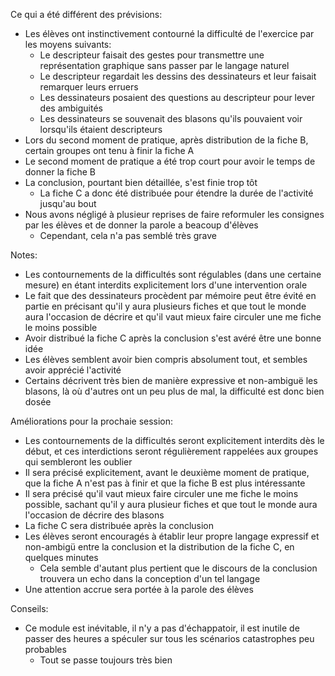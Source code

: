 
Ce qui a été différent des prévisions:
- Les élèves ont instinctivement contourné la difficulté de l'exercice par les moyens suivants:
  - Le descripteur faisait des gestes pour transmettre une représentation graphique sans passer par le langage naturel
  - Le descripteur regardait les dessins des dessinateurs et leur faisait remarquer leurs erruers
  - Les dessinateurs posaient des questions au descripteur pour lever des ambiguités
  - Les dessinateurs se souvenait des blasons qu'ils pouvaient voir lorsqu'ils étaient descripteurs
- Lors du second moment de pratique, après distribution de la fiche B, certain groupes ont tenu à finir la fiche A
- Le second moment de pratique a été trop court pour avoir le temps de donner la fiche B
- La conclusion, pourtant bien détaillée, s'est finie trop tôt
  - La fiche C a donc été distribuée pour étendre la durée de l'activité jusqu'au bout
- Nous avons négligé à plusieur reprises de faire reformuler les consignes par les élèves et de donner la parole a beacoup d'élèves
  - Cependant, cela n'a pas semblé très grave

Notes:
- Les contournements de la difficultés sont régulables (dans une certaine mesure) en étant interdits explicitement lors d'une intervention orale
- Le fait que des dessinateurs procèdent par mémoire peut être évité en partie en précisant qu'il y aura plusieurs fiches et que tout le monde aura l'occasion de décrire et qu'il vaut mieux faire circuler une me fiche le moins possible
- Avoir distribué la fiche C après la conclusion s'est avéré être une bonne idée
- Les élèves semblent avoir bien compris absolument tout, et sembles avoir apprécié l'activité
- Certains décrivent très bien de manière expressive et non-ambiguë les blasons, là où d'autres ont un peu plus de mal, la difficulté est donc bien dosée

Améliorations pour la prochaie session:
- Les contournements de la difficultés seront explicitement interdits dès le début, et ces interdictions seront régulièrement rappelées aux groupes qui sembleront les oublier
- Il sera précisé explicitement, avant le deuxième moment de pratique, que la fiche A n'est pas à finir et que la fiche B est plus intéressante
- Il sera précisé qu'il vaut mieux faire circuler une me fiche le moins possible, sachant qu'il y aura plusieur fiches et que tout le monde aura l'occasion de décrire des blasons
- La fiche C sera distribuée après la conclusion
- Les élèves seront encouragés à établir leur propre langage expressif et non-ambigü entre la conclusion et la distribution de la fiche C, en quelques minutes
  - Cela semble d'autant plus pertient que le discours de la conclusion trouvera un echo dans la conception d'un tel langage
- Une attention accrue sera portée à la parole des élèves

Conseils:
- Ce module est inévitable, il n'y a pas d'échappatoir, il est inutile de passer des heures a spéculer sur tous les scénarios catastrophes peu probables
  - Tout se passe toujours très bien

